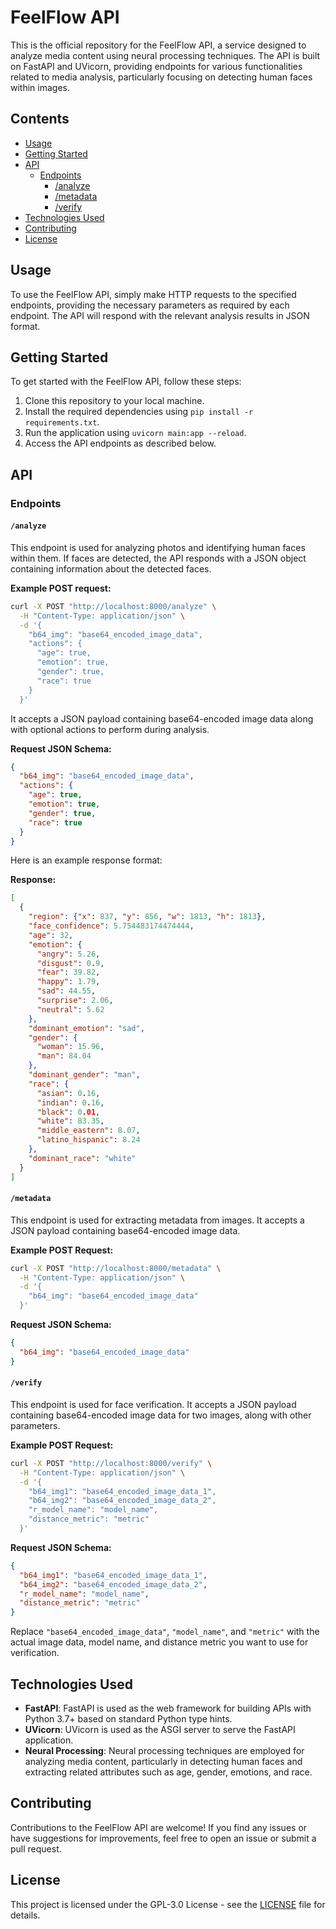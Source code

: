 # FeelFlow API

This is the official repository for the FeelFlow API, a service designed to analyze media content using neural processing techniques. The API is built on FastAPI and UVicorn, providing endpoints for various functionalities related to media analysis, particularly focusing on detecting human faces within images.

## Contents

- [Usage](#usage)
- [Getting Started](#getting-started)
- [API](#api)
  - [Endpoints](#endpoints)
    - [/analyze](#analyze)
    - [/metadata](#metadata)
    - [/verify](#verify)
- [Technologies Used](#technologies-used)
- [Contributing](#contributing)
- [License](#license)

## Usage

To use the FeelFlow API, simply make HTTP requests to the specified endpoints, providing the necessary parameters as required by each endpoint. The API will respond with the relevant analysis results in JSON format.

## Getting Started

To get started with the FeelFlow API, follow these steps:

1. Clone this repository to your local machine.
2. Install the required dependencies using `pip install -r requirements.txt`.
3. Run the application using `uvicorn main:app --reload`.
4. Access the API endpoints as described below.

## API

### Endpoints

#### `/analyze`

This endpoint is used for analyzing photos and identifying human faces within them. If faces are detected, the API responds with a JSON object containing information about the detected faces.

**Example POST request:**

```bash
curl -X POST "http://localhost:8000/analyze" \
  -H "Content-Type: application/json" \
  -d '{
    "b64_img": "base64_encoded_image_data",
    "actions": {
      "age": true,
      "emotion": true,
      "gender": true,
      "race": true
    }
  }'
```

It accepts a JSON payload containing base64-encoded image data along with optional actions to perform during analysis.

**Request JSON Schema:**

```json
{
  "b64_img": "base64_encoded_image_data",
  "actions": {
    "age": true,
    "emotion": true,
    "gender": true,
    "race": true
  }
}
```

Here is an example response format:

**Response:**

```json
[
  {
    "region": {"x": 837, "y": 856, "w": 1813, "h": 1813},
    "face_confidence": 5.754483174474444,
    "age": 32,
    "emotion": {
      "angry": 5.26,
      "disgust": 0.9,
      "fear": 39.82,
      "happy": 1.79,
      "sad": 44.55,
      "surprise": 2.06,
      "neutral": 5.62
    },
    "dominant_emotion": "sad",
    "gender": {
      "woman": 15.96,
      "man": 84.04
    },
    "dominant_gender": "man",
    "race": {
      "asian": 0.16,
      "indian": 0.16,
      "black": 0.01,
      "white": 83.35,
      "middle_eastern": 8.07,
      "latino_hispanic": 8.24
    },
    "dominant_race": "white"
  }
]
```

#### `/metadata`

This endpoint is used for extracting metadata from images. It accepts a JSON payload containing base64-encoded image data.

**Example POST Request:**

```bash
curl -X POST "http://localhost:8000/metadata" \
  -H "Content-Type: application/json" \
  -d '{
    "b64_img": "base64_encoded_image_data"
  }'
```

**Request JSON Schema:**

```json
{
  "b64_img": "base64_encoded_image_data"
}
```

#### `/verify`

This endpoint is used for face verification. It accepts a JSON payload containing base64-encoded image data for two images, along with other parameters.

**Example POST Request:**

```bash
curl -X POST "http://localhost:8000/verify" \
  -H "Content-Type: application/json" \
  -d '{
    "b64_img1": "base64_encoded_image_data_1",
    "b64_img2": "base64_encoded_image_data_2",
    "r_model_name": "model_name",
    "distance_metric": "metric"
  }'
```

**Request JSON Schema:**

```json
{
  "b64_img1": "base64_encoded_image_data_1",
  "b64_img2": "base64_encoded_image_data_2",
  "r_model_name": "model_name",
  "distance_metric": "metric"
}
```

Replace `"base64_encoded_image_data"`, `"model_name"`, and `"metric"` with the actual image data, model name, and distance metric you want to use for verification.

## Technologies Used

- **FastAPI**: FastAPI is used as the web framework for building APIs with Python 3.7+ based on standard Python type hints.
- **UVicorn**: UVicorn is used as the ASGI server to serve the FastAPI application.
- **Neural Processing**: Neural processing techniques are employed for analyzing media content, particularly in detecting human faces and extracting related attributes such as age, gender, emotions, and race.

## Contributing

Contributions to the FeelFlow API are welcome! If you find any issues or have suggestions for improvements, feel free to open an issue or submit a pull request.

## License

This project is licensed under the GPL-3.0 License - see the [LICENSE](LICENSE) file for details.
